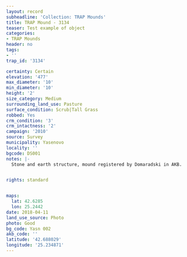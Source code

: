 ```yaml
---
layout: record
subheadline: 'Collection: TRAP Mounds'
title: TRAP Mound - 3134
teaser: Test example of object
categories:
- TRAP Mounds
header: no
tags:
- ''
trap_id: '3134'

certainty: Certain
elevation: '477'
max_diameter: '10'
min_diameter: '10'
height: '2'
size_category: Medium
surrounding_land_use: Pasture
surface_condition: Scrub|Tall Grass
robbed: Yes
crm_condition: '3'
crm_intactness: '2'
campaign: '2010'
source: Survey
municipality: Yasenovo
locality: ''
bgcode: DS001
notes: |-
  Stone and earth structure, mound registered by Domaradski in AKB.


rights: standard


maps:
  lat: 42.6285
  lon: 25.2442
date: 2018-04-11
land_use_source: Photo
photo: Good
bg_code: Yasn 002
akb_code: ''
latitude: '42.688029'
longitude: '25.234871'
---
```

